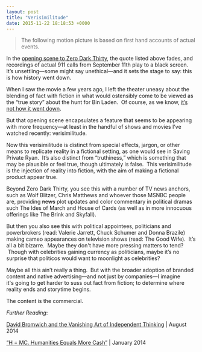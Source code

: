 ```yaml
---
layout: post
title: "Verisimilitude"
date: 2015-11-22 18:18:53 +0000
---
```


<!-- wp:quote -->
<blockquote class="wp-block-quote"><!-- wp:paragraph -->
<p>The following motion picture is based on first hand accounts of actual events.</p>
<!-- /wp:paragraph --></blockquote>
<!-- /wp:quote -->

<!-- wp:paragraph {"style":{"elements":{"link":{"color":{"text":"var:preset|color|primary"}}}}} -->
<p class="has-link-color">In the <a href="https://www.youtube.com/watch?v=HBNppDoD8OY">opening scene to Zero Dark Thirty</a>, the quote listed above fades, and recordings of actual 911 calls from September 11th play to a black screen. It’s unsettling—some might say unethical—and it sets the stage to say: this is how history went down.</p>
<!-- /wp:paragraph -->

<!-- wp:paragraph {"style":{"elements":{"link":{"color":{"text":"var:preset|color|primary"}}}}} -->
<p class="has-link-color">When I saw the movie a few years ago, I left the theater uneasy about the blending of fact with fiction in what would ostensibly&nbsp;come to be viewed as the “true story” about the hunt for Bin Laden.&nbsp; Of course, as we know, <a href="http://www.pbs.org/wgbh/pages/frontline/government-elections-politics/secrets-politics-and-torture/watch-how-the-cia-helped-make-zero-dark-thirty/">it’s not how it went down</a>.</p>
<!-- /wp:paragraph -->

<!-- wp:paragraph {"style":{"elements":{"link":{"color":{"text":"var:preset|color|primary"}}}}} -->
<p class="has-link-color">But that opening scene encapsulates a feature that seems to be appearing with more frequency—at least in the handful of shows and movies I’ve watched recently: verisimilitude.</p>
<!-- /wp:paragraph -->

<!-- wp:more -->
<!--more-->
<!-- /wp:more -->

<!-- wp:paragraph -->
<p>Now this verisimilitude is distinct from special effects, jargon, or other means to replicate reality in a fictional setting, as one would see in Saving Private Ryan. &nbsp;It’s also distinct from “truthiness,” which is something that may be&nbsp;plausible or feel true, though ultimately is false.&nbsp; This verisimilitude is the injection of reality into fiction, with the aim of making a fictional product appear true.</p>
<!-- /wp:paragraph -->

<!-- wp:paragraph -->
<p>Beyond Zero Dark Thirty, you see this with a number of TV news anchors, such as Wolf Blitzer, Chris Matthews and whoever those MSNBC people are, providing <del>news</del> plot updates and color commentary in political dramas such The Ides of March and House of Cards (as well as in more innocuous offerings like The Brink and Skyfall).</p>
<!-- /wp:paragraph -->

<!-- wp:paragraph -->
<p>But then you also see this with political appointees, politicians and powerbrokers (read: Valerie Jarrett, Chuck Schumer and Donna Brazile) making cameo appearances on television shows (read: The Good Wife).&nbsp; It’s all a bit bizarre. &nbsp;Maybe they don't have more pressing matters to&nbsp;tend? &nbsp;Though with celebrities gaining currency as politicians, maybe it’s no surprise that politicos would want to moonlight as celebrities?</p>
<!-- /wp:paragraph -->

<!-- wp:paragraph -->
<p>Maybe all this ain’t really a thing.&nbsp; But with the broader adoption of branded content and native advertising—and not just by companies—I imagine it's&nbsp;going to get harder to suss out fact from fiction; to determine where reality ends and storytime begins.</p>
<!-- /wp:paragraph -->

<!-- wp:paragraph -->
<p>The content is the commercial.</p>
<!-- /wp:paragraph -->

<!-- wp:paragraph {"style":{"elements":{"link":{"color":{"text":"var:preset|color|primary"}}}}} -->
<p class="has-link-color"><i>Further Reading</i>:</p>
<!-- /wp:paragraph -->

<!-- wp:paragraph {"style":{"elements":{"link":{"color":{"text":"var:preset|color|primary"}}}}} -->
<p class="has-link-color"><a href="https://unpassaggio.wordpress.com/2014/08/10/david-bromwich-and-the-vanishing-art-of-independent-thinking/">David Bromwich and the Vanishing Art of Independent Thinking</a> | August 2014</p>
<!-- /wp:paragraph -->

<!-- wp:paragraph {"style":{"elements":{"link":{"color":{"text":"var:preset|color|primary"}}}}} -->
<p class="has-link-color"><a href="https://unpassaggio.wordpress.com/2014/01/25/h-mc-humanities-equals-more-cash/">“H = MC. Humanities Equals More Cash”</a> | January 2014</p>
<!-- /wp:paragraph -->
